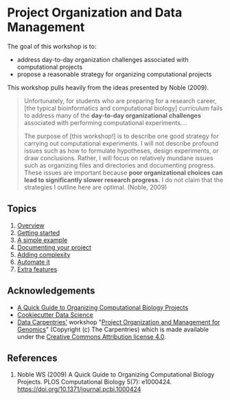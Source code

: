 Project Organization and Data Management
========================================

The goal of this workshop is to:

- address day-to-day organization challenges associated with computational projects
- propose a reasonable strategy for organizing computational projects

This workshop pulls heavily from the ideas presented by Noble (2009).

> Unfortunately, for students who are preparing for a research career, [the
> typical bioinformatics and computational biology] curriculum fails to address
> many of the **day-to-day organizational challenges** associated with
> performing computational experiments....
>
> The purpose of [this workshop!] is to describe one good strategy for carrying
> out computational experiments. I will not describe profound issues such as
> how to formulate hypotheses, design experiments, or draw conclusions. Rather,
> I will focus on relatively mundane issues such as organizing files and
> directories and documenting progress. These issues are important because
> **poor organizational choices can lead to significantly slower research
> progress.** I do not claim that the strategies I outline here are optimal.
> (Noble, 2009)



Topics
-------

1. [Overview](slides/00-intro.md)
1. [Getting started](slides/01-getting-started.md)
1. [A simple example](slides/02-simple-example.md)
1. [Documenting your project](slides/03-markdown.md)
1. [Adding complexity](slides/04-extras.md)
1. [Automate it](slides/10-exercise-project-script.md)
1. [Extra features](slides/15-cookiecutter.md)


Acknowledgements
----------------

- [A Quick Guide to Organizing Computational Biology Projects][_i]
- [Cookiecutter Data Science][_g]
- [Data Carpentries'][_c] workshop "[Project Organization and Management for
  Genomics][_d]" (Copyright (c) The Carpentries) which is made available under
  the [Creative Commons Attribution license 4.0][_a].

References
----------

1. Noble WS (2009) A Quick Guide to Organizing Computational Biology Projects. PLOS Computational Biology 5(7): e1000424. https://doi.org/10.1371/journal.pcbi.1000424



<!-- LINKS -->

[_a]: https://creativecommons.org/licenses/by/4.0/
[_b]: https://creativecommons.org/licenses/by/4.0/legalcode
[_c]: https://datacarpentry.org/
[_d]: https://datacarpentry.org/organization-genomics
[_e]: https://datacarpentry.org/organization-genomics/01-tidiness.html#data-about-the-experiment
    "Data about the experiment [metadata]"
[_f]: https://datacarpentry.org/organization-genomics/01-tidiness.html#structuring-data-in-spreadsheets
    "Structuring data in spreadsheets"
[_g]: https://drivendata.github.io/cookiecutter-data-science/
[_h]: https://sciencehistory.org/education/scientific-biographies/james-watson-francis-crick-maurice-wilkins-and-rosalind-franklin/
[_i]: https://journals.plos.org/ploscompbiol/article?id=10.1371/journal.pcbi.1000424
    "A Quick Guide to Organizing Computational Biology Projects (Noble, 2009)"
[_k]: https://github.com/chendaniely/computational-project-cookie-cutter
    "A cookie cutter to set up a folder structure for a computational project (not affiliated with Cookiecutter software)"
[_l]: https://github.com/Reproducible-Science-Curriculum/rr-init
    "Research project initialization and organization following reproducible research guidelines"
[65db5d28]: https://google.github.io/styleguide/docguide/style.html
    "Markdown style guide | styleguide"

<!-- END -->
